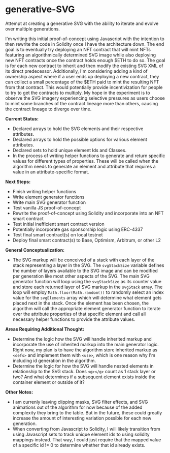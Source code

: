 # generative-SVG
Attempt at creating a generative SVG with the ability to iterate and evolve over multiple generations.

I'm writing this initial proof-of-concept using Javascript with the intention to then rewrite the code in Solidity once I have the architecture down.  The end goal is to eventually try deploying an NFT contract that will mint NFTs featuring an algorithmically determined SVG image while also deploying new NFT contracts once the contract holds enough $ETH to do so.  The goal is for each new contract to inherit and then modify the existing SVG XML of its direct predecessor.  Additionally, I'm considering adding a kind of ownership aspect where if a user ends up deploying a new contract, they can collect a small percentage of the $ETH paid to mint the resulting NFT from that contract.  This would potentially provide incentivization for people to try to get the contracts to multiply.  My hope in the experiment is to observe the SVG imagery experiencing selective pressures as users choose to mint some branches of the contract lineage more than others, causing the contract lineage to diverge over time.

**Current Status:**
- Declared arrays to hold the SVG elements and their respective attributes.
- Declared arrays to hold the possible options for various element attributes.
- Declared sets to hold unique element Ids and Classes.
- In the process of writing helper functions to generate and return specific values for different types of properties.  These will be called when the algorithm needs to generate an element and attribute that requires a value in an attribute-specific format.

**Next Steps:**
- Finish writing helper functions
- Write element generator functions
- Write main SVG generator function
- Test vanilla JS proof-of-concept
- Rewrite the proof-of-concept using Solidity and incorporate into an NFT smart contract
- Test initial inefficient smart contract version
- Potentially incorporate gas sponsorship logic using ERC-4337
- Test final smart contract(s) on local testnet
- Deploy final smart contract(s) to Base, Optimism, Arbitrum, or other L2

**General Conceptualization:**
- The SVG markup will be conceived of a stack with each layer of the stack representing a layer in the SVG.  The `svgStackSize` variable defines the number of layers available to the SVG image and can be modified per generation like most other aspects of the SVG.  The main SVG generator function will loop using the `svgStackSize` as its counter value and store each returned layer of SVG markup in the `svgStack` array.  The loop will employ `Math.floor(Math.random())` to randomly select an index value for the `svgElements` array which will determine what element gets placed next in the stack.  Once the element has been chosen, the algorithm will call the appropriate element generator function to iterate over the attribute properties of that specific element and call all necessary helper functions to provide the attribute values.

**Areas Requiring Additional Thought:**
- Determine the logic how the SVG will handle inherited markup and incorporate the use of inherited markup into the main generator logic.  Right now, my plan is to have the algorithm store inherited markup as `<defs>` and implement them with `<use>`, which is one reason why I'm including id generation in the algorithm.
- Determine the logic for how the SVG will handle nested elements in relationship to the SVG stack.  Does `<g></g>` count as 1 stack layer or two?  And what determines if a subsequent element exists inside the container element or outside of it?

**Other Notes:**
- I am currenly leaving clipping masks, SVG filter effects, and SVG animations out of the algorithm for now because of the added complexity they bring to the table.  But in the future, these could greatly increase the amount of interesting variation possible for each new generation.
- When converting from Javascript to Solidity, I will likely transition from using Javascript sets to track unique element ids to using solidity mappings instead.  That way, I could just require that the mapped value of a specific id != 0 to determine whether that id already exists.
